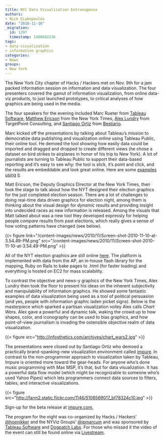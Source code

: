 ```yaml
---
title: NYC Data Visualization Extravaganza
authors:
- Nick Diakopoulos
date: "2010-11-10"
_migration:
  id: 1297
  timestamp: 1486602236
tags:
- data visualization
- information graphics
categories:
- News
groups:
- New York
---
```


The New York City chapter of Hacks / Hackers met on Nov. 9th for a jam packed information session on information and data visualization. The four presenters covered the gamut of information visualization, from online data-viz products, to just launched prototypes, to critical analyses of how graphics are being used in the media.

The four speakers for the evening included Marc Rueter from [Tableau Software][1], [Matthew Ericson][2] from the New York Times, [Alex Lundry][3] from TargetPoint Consulting, and [Santiago Ortiz][4] from [Bestiario][5].

Marc kicked off the presentations by talking about Tableau&#8217;s mission to democratize data publishing and visualization online using Tableau Public, their online tool. He demoed the tool showing how easily data could be imported and dragged and dropped to create different views (he chose a dataset on bird strikes to airplanes in honor of his trip to New York). A lot of journalists are turning to Tableau Public to support their data-based reporting and it&#8217;s easy to see why: the tool is slick, it&#8217;s point and click, and the results are embeddable and look great online. Here are some [examples][6] [using][7] [it][8].

Matt Ericson, the Deputy Graphics Director at the New York Times, then took the stage to talk about how the NYT designed their election graphics for the just completed election season. There are a lot of challenges to doing real-time data driven graphics for election night, among them is thinking about the visual design for _dynamic_ results and providing insight into undecided races as new information is released. Among the visuals that Matt talked about was a new tool they developed expressly for helping people _compare_ results from past elections, which really gives a sense of how voting patterns have changed (see below).

{{< figure link="/content-images/news/2010/11/Screen-shot-2010-11-10-at-3.54.49-PM.png" src="/content-images/news/2010/11/Screen-shot-2010-11-10-at-3.54.49-PM.png" >}}

All of the NYT election graphics are still online [here][9]. The platform is implemented with data from the AP, an in-house flash library for the mapping, Ruby on Rails to bake pages to .html (for faster loading) and everything is hosted on EC2 for mass scalability.

To contrast the objective and news-y graphics of the New York Times, Alex Lundry then took the floor to present his ideas on the inherent subjectivity and manipulability of information graphics. He showed some fantastic examples of data visualization being used as a tool of political persuasion (and yes, people with information graphic laden picket signs). Below is the masterpiece which sparked a partisan visualization volley Alex calls _Chart Wars_. Alex gave a powerful and dynamic talk, waking the crowd up to how shapes, color, and iconography can be used to bias graphics, and how point-of-view journalism is invading the ostensible objective realm of data visualization.

{{< figure src="http://infosthetics.com/archives/chart_wars2.jpg" >}}

The presentations were closed out by Santiago Ortiz who demoed a practically brand-spanking-new visualization environment called [impure][10]. In contrast to the non-programmer approach to visualization taken by Tableau, Impure is oriented more toward the gear-heads. For anyone who&#8217;s done music programming with Max MSP, it&#8217;s that, but for data visualization. It has a powerful data flow model (which might be recognizable to someone who&#8217;s used Yahoo Pipes) which lets programmers connect data sources to filters, tables, and interactive visualizations.

{{< figure src="http://farm2.static.flickr.com/1146/5106569017_bf78324c10.jpg" >}}

Sign-up for the beta release at [impure.com.][11]

The program for the night was co-organized by Hacks / Hackers&#8217; [@hoenikker][12] and the NYViz Groups&#8217; [@jpmarcum][13] and was sponsored by [Tableau Software][1] and [Dogpatch Labs][14]. For those who missed it the video of the event can still be found online via [Livestream][15].

 [1]: http://www.tableausoftware.com/
 [2]: http://twitter.com/mericson
 [3]: http://twitter.com/alexlundry
 [4]: http://twitter.com/impure140
 [5]: http://www.bestiario.org/
 [6]: http://money.cnn.com/2010/04/29/real_estate/foreclosure_map/index.htm
 [7]: http://blogs.wsj.com/venturecapital/2009/08/25/how-long-does-it-take-to-build-a-technology-empire/
 [8]: http://fantasynews.cbssports.com/fantasyfootball/running-back-selector
 [9]: http://elections.nytimes.com/2010/results/
 [10]: http://impure.com/
 [11]: http://www.impure.com/
 [12]: http://twitter.com/#!/hoenikker
 [13]: http://twitter.com/#!/jpmarcum
 [14]: http://dogpatchlabs.com/
 [15]: http://www.livestream.com/NYVIZ